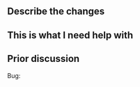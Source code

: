 <!--
	Please populate this Pull Request template for **every** pull request
	unless there is a really good reason against it. Your reviewer as well
	as your future self will be thankful for the context given.

	If you have specific code level changes to discuss, it's also helpful to
	leave comments about your concerns at line level before requesting review.
-->

## Describe the changes

<!--
	To help reviewers with understanding the changes at hand, provide a
	short summary of:
		1. why is this change needed?
		2. what led to choosing the current implementation?
		3. are there any alternative solutions you considered, but did not
           pursue further?
-->

## This is what I need help with

<!--
	Help the reviewer understand what you are looking for in the review. Are
	there certain parts of the code you are unsure about? Is there anything that
	should **not** be reviewed yet? To which extent did you already perform QA
	on this change?
-->

## Prior discussion

<!--
	Has there been any in person discussion about this PR that led to the
	current implementation, and which is not documented in the Phabricator
	ticket? In case yes, please provide context about this for the reviewer.
	Feel free to @mention the people involved in the discussion.
-->

Bug: <T13456>
